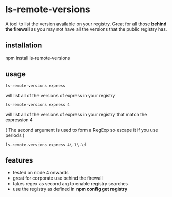 # ls-remote-versions

A tool to list the version available on your registry. Great for all those **behind the firewall** as you may not have all
the versions that the public registry has.

## installation

npm install ls-remote-versions

## usage

```
ls-remote-versions express
```

will list all of the versions of express in your registry

```
ls-remote-versions express 4
```

will list all of the versions of express in your registry that match the expression 4

( The second argument is used to form a RegExp so escape it if you use periods )


```
ls-remote-versions express 4\.1\.\d
```

## features

- tested on node 4 onwards
- great for corporate use behind the firewall
- takes regex as second arg to enable registry searches
- use the registry as defined in **npm config get registry**
